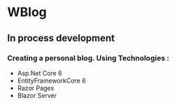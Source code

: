 # WBlog
<h2>In process development</h2>
<h3 >Creating a personal blog. Using Technologies :</h3>
<ul>
  <li>Asp.Net Core 6</li>
  <li>EntityFrameworkCore 6</li>
  <li>Razor Pages</li>
  <li>Blazor Server</li>
</ul>
